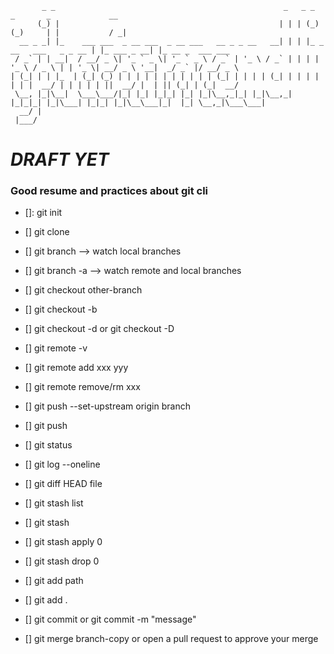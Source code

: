 
```
       _ _                                                   _   _ _              _       _             __               
      (_) |                                                 | | | (_)            (_)     | |           / _|              
  __ _ _| |_    ___ ___  _ __ ___  _ __ ___   __ _ _ __   __| | | |_ _ __   ___   _ _ __ | |_ ___ _ __| |_ __ _  ___ ___ 
 / _` | | __|  / __/ _ \| '_ ` _ \| '_ ` _ \ / _` | '_ \ / _` | | | | '_ \ / _ \ | | '_ \| __/ _ \ '__|  _/ _` |/ __/ _ \
| (_| | | |_  | (_| (_) | | | | | | | | | | | (_| | | | | (_| | | | | | | |  __/ | | | | | ||  __/ |  | || (_| | (_|  __/
 \__, |_|\__|  \___\___/|_| |_| |_|_| |_| |_|\__,_|_| |_|\__,_| |_|_|_| |_|\___| |_|_| |_|\__\___|_|  |_| \__,_|\___\___|
  __/ |                                                                                                                  
 |___/  
```

# *DRAFT YET*


### Good resume and practices about git cli

- []: git init 
- [] git clone

- [] git branch --> watch local branches
- [] git branch -a --> watch remote and local branches

- [] git checkout other-branch
- [] git checkout -b 
- [] git checkout -d or git checkout -D

- [] git remote -v
- [] git remote add xxx yyy
- [] git remote remove/rm xxx

- [] git push --set-upstream origin branch
- [] git push

- [] git status

- [] git log --oneline

- [] git diff HEAD file

- [] git stash list
- [] git stash 
- [] git stash apply 0
- [] git stash drop 0

- [] git add path
- [] git add .

- [] git commit or git commit -m "message"

- [] git merge branch-copy or open a pull request to approve your merge



